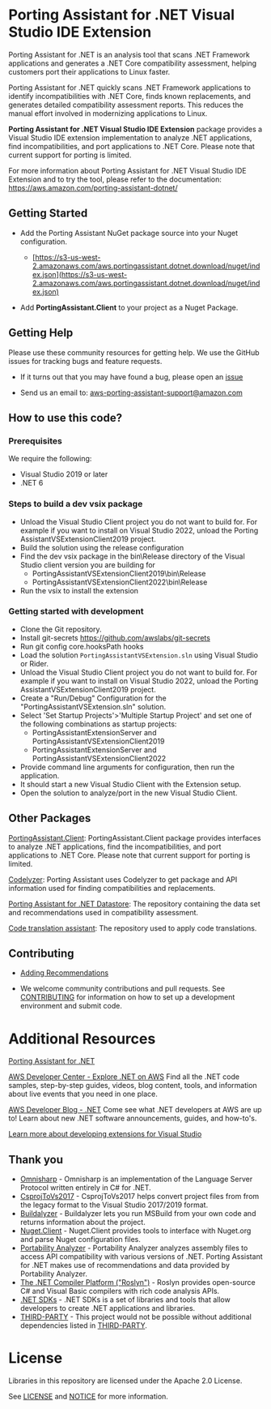 # Porting Assistant for .NET Visual Studio IDE Extension
 
Porting Assistant for .NET is an analysis tool that scans .NET Framework applications and generates a .NET Core compatibility assessment, helping customers port their applications to Linux faster.
 
Porting Assistant for .NET quickly scans .NET Framework applications to identify incompatibilities with .NET Core, finds known replacements, and generates detailed compatibility assessment reports. This reduces the manual effort involved in modernizing applications to Linux.
 
**Porting Assistant for .NET Visual Studio IDE Extension**  package provides a Visual Studio IDE extension implementation to analyze .NET applications, find incompatibilities, and port applications to .NET Core. Please note that current support for porting is limited.
 
For more information about Porting Assistant for .NET Visual Studio IDE Extension and to try the tool, please refer to the documentation: https://aws.amazon.com/porting-assistant-dotnet/

## Getting Started

* Add the Porting Assistant NuGet package source into your Nuget configuration. 
   * [https://s3-us-west-2.amazonaws.com/aws.portingassistant.dotnet.download/nuget/index.json](https://s3-us-west-2.amazonaws.com/aws.portingassistant.dotnet.download/nuget/index.json)
   
* Add **PortingAssistant.Client** to your project as a Nuget Package.

## Getting Help

Please use these community resources for getting help. We use the GitHub issues
for tracking bugs and feature requests.

* If it turns out that you may have found a bug,
  please open an [issue](https://github.com/aws/porting-assistant-dotnet-visual-studio-ide-extension/issues/new)
  
* Send us an email to: aws-porting-assistant-support@amazon.com
  
## How to use this code?

### Prerequisites

We require the following:

* Visual Studio 2019 or later
* .NET 6

### Steps to build a dev vsix package
* Unload the Visual Studio Client project you do not want to build for. For example if you want to install on Visual Studio 2022, unload the Porting AssistantVSExtensionClient2019 project.
* Build the solution using the release configuration
* Find the dev vsix package in the bin\Release directory of the Visual Studio client version you are building for
  * PortingAssistantVSExtensionClient2019\bin\Release
  * PortingAssistantVSExtensionClient2022\bin\Release
* Run the vsix to install the extension

### Getting started with development

* Clone the Git repository.
* Install git-secrets https://github.com/awslabs/git-secrets
* Run git config core.hooksPath hooks
* Load the solution `PortingAssistantVSExtension.sln` using Visual Studio or Rider. 
* Unload the Visual Studio Client project you do not want to build for. For example if you want to install on Visual Studio 2022, unload the Porting AssistantVSExtensionClient2019 project.
* Create a "Run/Debug" Configuration for the "PortingAssistantVSExtension.sln" solution.
* Select 'Set Startup Projects'>'Multiple Startup Project' and set one of the following combinations as startup projects: 
  * PortingAssistantExtensionServer and PortingAssistantVSExtensionClient2019
  * PortingAssistantExtensionServer and PortingAssistantVSExtensionClient2022
* Provide command line arguments for configuration, then run the application.
* It should start a new Visual Studio Client with the Extension setup.
* Open the solution to analyze/port in the new Visual Studio Client.

## Other Packages
[PortingAssistant.Client](https://github.com/aws/porting-assistant-dotnet-client): PortingAssistant.Client package provides interfaces to analyze .NET applications, find the incompatibilities, and port applications to .NET Core. Please note that current support for porting is limited.

[Codelyzer](https://github.com/aws/codelyzer): Porting Assistant uses Codelyzer to get package and API information used for finding compatibilities and replacements.

[Porting Assistant for .NET Datastore](https://github.com/aws/porting-assistant-dotnet-datastore): The repository containing the data set and recommendations used in compatibility assessment.

[Code translation assistant](https://github.com/aws/cta): The repository used to apply code translations.


## Contributing
* [Adding Recommendations](https://github.com/aws/porting-assistant-dotnet-datastore/blob/master/RECOMMENDATIONS.md)

* We welcome community contributions and pull requests. See
[CONTRIBUTING](./CONTRIBUTING.md) for information on how to set up a development
environment and submit code.

# Additional Resources
 
[Porting Assistant for .NET](https://docs.aws.amazon.com/portingassistant/index.html)
 
[AWS Developer Center - Explore .NET on AWS](https://aws.amazon.com/developer/language/net/)
Find all the .NET code samples, step-by-step guides, videos, blog content, tools, and information about live events that you need in one place.
 
[AWS Developer Blog - .NET](https://aws.amazon.com/blogs/developer/category/programing-language/dot-net/)
Come see what .NET developers at AWS are up to!  Learn about new .NET software announcements, guides, and how-to's.

[Learn more about developing extensions for Visual Studio](https://learn.microsoft.com/en-us/visualstudio/extensibility/starting-to-develop-visual-studio-extensions?view=vs-2022)

## Thank you
* [Omnisharp](https://github.com/OmniSharp/csharp-language-server-protocol) - Omnisharp is an implementation of the Language Server Protocol written entirely in C# for .NET.
* [CsprojToVs2017](https://github.com/hvanbakel/CsprojToVs2017) - CsprojToVs2017 helps convert project files from from the legacy format to the Visual Studio 2017/2019 format.
* [Buildalyzer](https://github.com/daveaglick/Buildalyzer) - Buildalyzer lets you run MSBuild from your own code and returns information about the project.
* [Nuget.Client](https://github.com/NuGet/NuGet.Client) - Nuget.Client provides tools to interface with Nuget.org and parse Nuget configuration files.
* [Portability Analyzer](https://github.com/microsoft/dotnet-apiport) - Portability Analyzer analyzes assembly files to access API compatibility with various versions of .NET. Porting Assistant for .NET makes use of recommendations and data provided by Portability Analyzer.
* [The .NET Compiler Platform ("Roslyn")](https://github.com/dotnet/roslyn) - Roslyn provides open-source C# and Visual Basic compilers with rich code analysis APIs. 
* [.NET SDKs](https://dotnet.microsoft.com/) - .NET SDKs is a set of libraries and tools that allow developers to create .NET applications and libraries.
* [THIRD-PARTY](./LICENSE-THIRD-PARTY.txt) - This project would not be possible without additional dependencies listed in [THIRD-PARTY](./LICENSE-THIRD-PARTY.txt).

# License

Libraries in this repository are licensed under the Apache 2.0 License.

See [LICENSE](./LICENSE) and [NOTICE](./NOTICE) for more information.  
